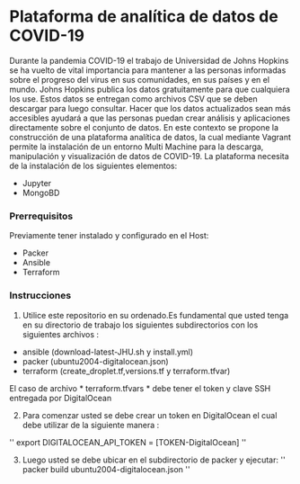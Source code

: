 # Plataforma de analítica de datos de COVID-19
Durante la pandemia COVID-19 el trabajo de Universidad de Johns Hopkins se ha vuelto de vital importancia para mantener a las personas informadas sobre el progreso del virus en sus comunidades, en sus países y en el mundo.
Johns Hopkins publica los datos gratuitamente para que cualquiera los use.  Estos datos se entregan como archivos CSV que se deben descargar para luego consultar.  Hacer que los datos actualizados sean más accesibles ayudará a que las personas puedan crear análisis y aplicaciones directamente sobre el conjunto de datos. 
En este contexto se propone la construcción de una plataforma analítica de datos, la cual mediante Vagrant permite la instalación de un entorno Multi Machine para la descarga, manipulación y visualización de datos de COVID-19. La plataforma necesita de la instalación de los siguientes elementos: 

- Jupyter
- MongoBD
### Prerrequisitos 
Previamente tener instalado y configurado en el Host:
- Packer 
- Ansible 
- Terraform 
### Instrucciones
1. Utilice este repositorio en su ordenado.Es fundamental que usted tenga en su directorio de trabajo los siguientes subdirectorios con los siguientes archivos : 

- ansible (download-latest-JHU.sh y install.yml)
- packer (ubuntu2004-digitalocean.json)
- terraform (create_droplet.tf,versions.tf y terraform.tfvar)

El caso de archivo * terraform.tfvars *  debe tener el token y clave SSH entregada por DigitalOcean

2. Para comenzar usted se debe crear un token en DigitalOcean el cual debe utilizar de la siguiente manera : 

''
export DIGITALOCEAN_API_TOKEN = [TOKEN-DigitalOcean]
''

3. Luego usted se debe ubicar en el subdirectorio de packer y ejecutar: 
'' 
packer build ubuntu2004-digitalocean.json
'' 
